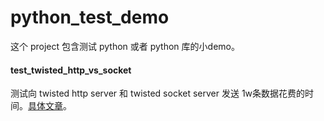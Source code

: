 # python_test_demo
这个 project 包含测试 python 或者 python 库的小demo。

#### test_twisted_http_vs_socket
测试向 twisted http server 和 twisted socket server 发送 1w条数据花费的时间。[具体文章](http://www.jianshu.com/p/333bb92c2c81)。